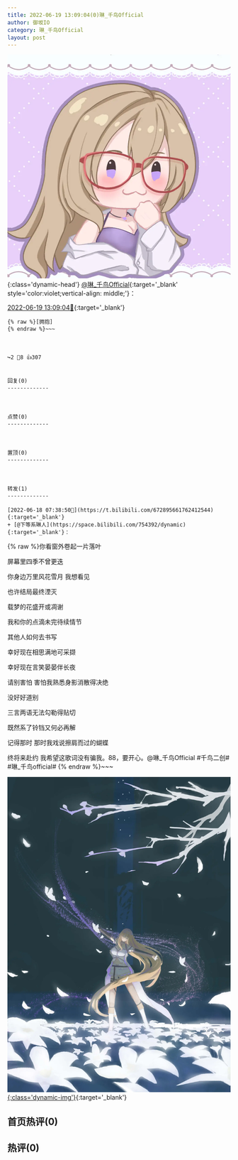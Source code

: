 ```yaml
---
title: 2022-06-19 13:09:04(0)琳_千鸟Official
author: 御坂IO
category: 琳_千鸟Official
layout: post
---
```


![img](/images/c0a88f85ebd0d056f37b114e0748e69556c8b488.jpg){:class='dynamic-head'}
[@琳_千鸟Official](https://space.bilibili.com/1620923329/dynamic){:target='_blank' style='color:violet;vertical-align: middle;'}：

[2022-06-19 13:09:04🔗](https://t.bilibili.com/673351847398866949){:target='_blank'}

~~~
{% raw %}[拥抱]
{% endraw %}~~~



↪️2 💬8 👍307


回复(0)
-------------



点赞(0)
-------------



置顶(0)
-------------



转发(1)
-------------

[2022-06-18 07:38:50🔗](https://t.bilibili.com/672895661762412544){:target='_blank'}
+ [@下等系琳人](https://space.bilibili.com/754392/dynamic){:target='_blank'}：
~~~
{% raw %}你看窗外卷起一片落叶

屏幕里四季不曾更迭

你身边万里风花雪月 我想看见

也许结局最终湮灭

载梦的花盛开或凋谢

我和你的点滴未完待续情节

其他人如何去书写

幸好现在相思满地可采撷

幸好现在言笑晏晏伴长夜

请别害怕 害怕我熟悉身影消散得决绝

没好好道别

三言两语无法勾勒得贴切

既然系了铃铛又何必再解

记得那时 那时我戏说擦肩而过的蝴蝶

终将来赴约 
我希望这歌词没有骗我。88，要开心。@琳_千鸟Official 
#千鸟二创# #琳_千鸟official#
{% endraw %}~~~


[![img](/images/0a81c2c3a7e9c9d2f4efd3e7a59a4f9334ec1db2.jpg){:class='dynamic-img'}](/images/0a81c2c3a7e9c9d2f4efd3e7a59a4f9334ec1db2.jpg){:target='_blank'}




首页热评(0)
-------------



热评(0)
-------------



